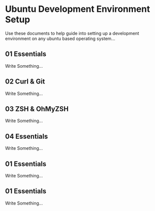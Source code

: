 # Ubuntu Development Environment Setup

Use these documents to help guide into setting up a development environment on any ubuntu based operating system...

## 01 Essentials
Write Something...

## 02 Curl & Git
Write Something...

## 03 ZSH & OhMyZSH
Write Something...

## 04 Essentials
Write Something...

## 01 Essentials
Write Something...

## 01 Essentials
Write Something...